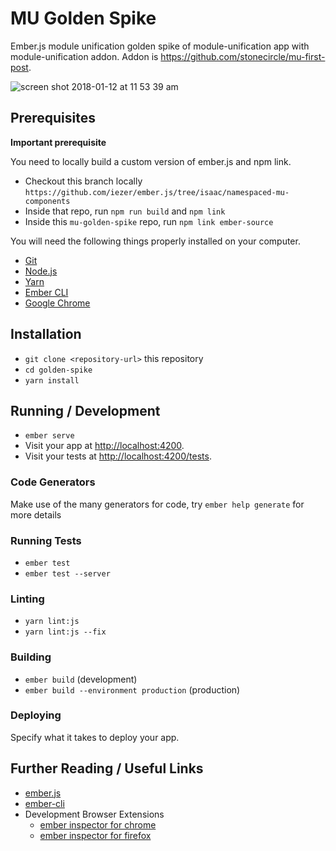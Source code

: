 # MU Golden Spike

Ember.js module unification golden spike of module-unification app with module-unification addon.
Addon is https://github.com/stonecircle/mu-first-post.

![screen shot 2018-01-12 at 11 53 39 am](https://user-images.githubusercontent.com/87991/34886115-0f61e326-f790-11e7-8cc8-169eaff803c3.png)

## Prerequisites

**Important prerequisite**

You need to locally build a custom version of ember.js and npm link.
  * Checkout this branch locally `https://github.com/iezer/ember.js/tree/isaac/namespaced-mu-components`
  * Inside that repo, run `npm run build` and `npm link`
  * Inside this `mu-golden-spike` repo, run `npm link ember-source`

You will need the following things properly installed on your computer.

* [Git](https://git-scm.com/)
* [Node.js](https://nodejs.org/)
* [Yarn](https://yarnpkg.com/)
* [Ember CLI](https://ember-cli.com/)
* [Google Chrome](https://google.com/chrome/)

## Installation

* `git clone <repository-url>` this repository
* `cd golden-spike`
* `yarn install`

## Running / Development

* `ember serve`
* Visit your app at [http://localhost:4200](http://localhost:4200).
* Visit your tests at [http://localhost:4200/tests](http://localhost:4200/tests).

### Code Generators

Make use of the many generators for code, try `ember help generate` for more details

### Running Tests

* `ember test`
* `ember test --server`

### Linting

* `yarn lint:js`
* `yarn lint:js --fix`

### Building

* `ember build` (development)
* `ember build --environment production` (production)

### Deploying

Specify what it takes to deploy your app.

## Further Reading / Useful Links

* [ember.js](https://emberjs.com/)
* [ember-cli](https://ember-cli.com/)
* Development Browser Extensions
  * [ember inspector for chrome](https://chrome.google.com/webstore/detail/ember-inspector/bmdblncegkenkacieihfhpjfppoconhi)
  * [ember inspector for firefox](https://addons.mozilla.org/en-US/firefox/addon/ember-inspector/)
